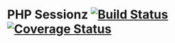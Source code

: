 # PHP Sessionz [![Build Status][travis-image]][travis-url] [![Coverage Status][coveralls-image]][coveralls-url]

[travis-image]: https://travis-ci.org/ericmann/sessionz.svg?branch=master
[travis-url]: https://travis-ci.org/ericmann/sessionz
[coveralls-image]: https://coveralls.io/repos/ericmann/sessionz/badge.svg?branch=master&service=github
[coveralls-url]: https://coveralls.io/github/ericmann/sessionz?branch=master